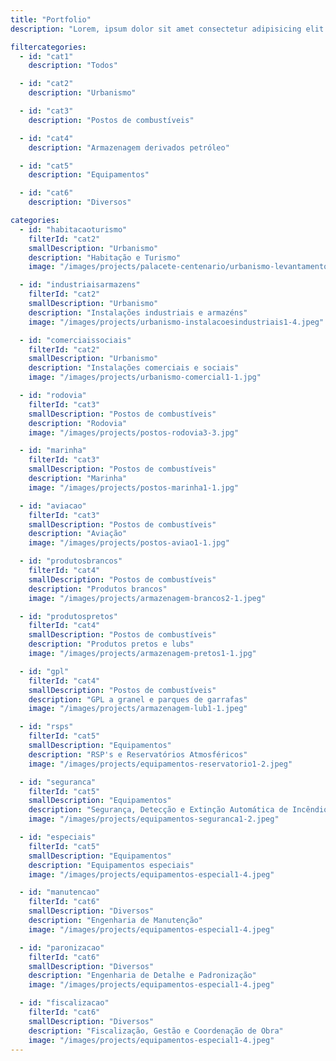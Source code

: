 ```yaml
---
title: "Portfolio"
description: "Lorem, ipsum dolor sit amet consectetur adipisicing elit. Cumque praesentium nisi officiis maiores quia sapiente totam omnis vel sequi corporis ipsa incidunt reprehenderit recusandae maxime perspiciatis iste placeat architecto, mollitia delectus ut ab quibusdam. Magnam cumque numquam tempore reprehenderit illo"

filtercategories:
  - id: "cat1"
    description: "Todos"

  - id: "cat2"
    description: "Urbanismo"

  - id: "cat3"
    description: "Postos de combustíveis"

  - id: "cat4"
    description: "Armazenagem derivados petróleo"

  - id: "cat5"
    description: "Equipamentos"

  - id: "cat6"
    description: "Diversos"

categories:
  - id: "habitacaoturismo"
    filterId: "cat2"
    smallDescription: "Urbanismo"
    description: "Habitação e Turismo"
    image: "/images/projects/palacete-centenario/urbanismo-levantamento1-1.jpg"

  - id: "industriaisarmazens"
    filterId: "cat2"
    smallDescription: "Urbanismo"
    description: "Instalações industriais e armazéns"
    image: "/images/projects/urbanismo-instalacoesindustriais1-4.jpeg"

  - id: "comerciaissociais"
    filterId: "cat2"
    smallDescription: "Urbanismo"
    description: "Instalações comerciais e sociais"
    image: "/images/projects/urbanismo-comercial1-1.jpg"

  - id: "rodovia"
    filterId: "cat3"
    smallDescription: "Postos de combustíveis"
    description: "Rodovia"
    image: "/images/projects/postos-rodovia3-3.jpg"

  - id: "marinha"
    filterId: "cat3"
    smallDescription: "Postos de combustíveis"
    description: "Marinha"
    image: "/images/projects/postos-marinha1-1.jpg"

  - id: "aviacao"
    filterId: "cat3"
    smallDescription: "Postos de combustíveis"
    description: "Aviação"
    image: "/images/projects/postos-aviao1-1.jpg"

  - id: "produtosbrancos"
    filterId: "cat4"
    smallDescription: "Postos de combustíveis"
    description: "Produtos brancos"
    image: "/images/projects/armazenagem-brancos2-1.jpeg"

  - id: "produtospretos"
    filterId: "cat4"
    smallDescription: "Postos de combustíveis"
    description: "Produtos pretos e lubs"
    image: "/images/projects/armazenagem-pretos1-1.jpg"

  - id: "gpl"
    filterId: "cat4"
    smallDescription: "Postos de combustíveis"
    description: "GPL a granel e parques de garrafas"
    image: "/images/projects/armazenagem-lub1-1.jpeg"

  - id: "rsps"
    filterId: "cat5"
    smallDescription: "Equipamentos"
    description: "RSP's e Reservatórios Atmosféricos"
    image: "/images/projects/equipamentos-reservatorio1-2.jpeg"

  - id: "seguranca"
    filterId: "cat5"
    smallDescription: "Equipamentos"
    description: "Segurança, Detecção e Extinção Automática de Incêndios"
    image: "/images/projects/equipamentos-seguranca1-2.jpeg"

  - id: "especiais"
    filterId: "cat5"
    smallDescription: "Equipamentos"
    description: "Equipamentos especiais"
    image: "/images/projects/equipamentos-especial1-4.jpeg"

  - id: "manutencao"
    filterId: "cat6"
    smallDescription: "Diversos"
    description: "Engenharia de Manutenção"
    image: "/images/projects/equipamentos-especial1-4.jpeg"

  - id: "paronizacao"
    filterId: "cat6"
    smallDescription: "Diversos"
    description: "Engenharia de Detalhe e Padronização"
    image: "/images/projects/equipamentos-especial1-4.jpeg"

  - id: "fiscalizacao"
    filterId: "cat6"
    smallDescription: "Diversos"
    description: "Fiscalização, Gestão e Coordenação de Obra"
    image: "/images/projects/equipamentos-especial1-4.jpeg"
---
```

